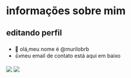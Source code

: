 # informações sobre mim

## editando perfil

###
- 👋 olá,meu nome é @murilobrb
- :+1:meu email de contato está aqui em baixo

<a href="https://instagram.com/murilo_brb" target="_blank"><img src="https://img.shields.io/badge/-Instagram-%23E4405F?style=for-the-badge&logo=instagram&logoColor=white" target="_blank"></a>
    <a href = "mailto:murilodove3@gmail.com"><img src="https://img.shields.io/badge/Gmail-D14836?style=for-the-badge&logo=gmail&logoColor=white" target="_blank"></a>
